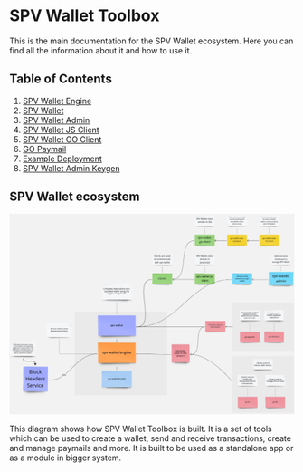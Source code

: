 # SPV Wallet Toolbox

This is the main documentation for the SPV Wallet ecosystem. Here you can find all the information about it and how to use it.

## Table of Contents

1. [SPV Wallet Engine](spv-wallet/engine/README.md)
2. [SPV Wallet](spv-wallet/README.md)
3. [SPV Wallet Admin](spv-wallet-admin/README.md)
4. [SPV Wallet JS Client](spv-wallet-js-client/README.md)
5. [SPV Wallet GO Client](spv-wallet-go-client/README.md)
6. [GO Paymail](go-paymail/README.md)
7. [Example Deployment](deployment/microk8s.md)
8. [SPV Wallet Admin Keygen](spv-wallet-admin-keygen/README.md)

## SPV Wallet ecosystem

![SPV Wallet Toolbox](spvwallet.jpg "SPV Wallet Toolbox")

This diagram shows how SPV Wallet Toolbox is built. It is a set of tools which can be used to create a wallet,
send and receive transactions, create and manage paymails and more.
It is built to be used as a standalone app or as a module in bigger system.
